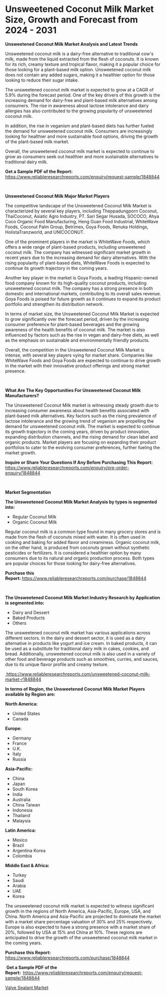 <p><h1>Unsweetened Coconut Milk Market Size, Growth and Forecast from 2024 - 2031</h1></p><p><strong>Unsweetened Coconut Milk Market Analysis and Latest Trends</strong></p>
<p><p>Unsweetened coconut milk is a dairy-free alternative to traditional cow's milk, made from the liquid extracted from the flesh of coconuts. It is known for its rich, creamy texture and tropical flavor, making it a popular choice for those looking for a plant-based milk option. Unsweetened coconut milk does not contain any added sugars, making it a healthier option for those looking to reduce their sugar intake.</p><p>The unsweetened coconut milk market is expected to grow at a CAGR of 5.9% during the forecast period. One of the key drivers of this growth is the increasing demand for dairy-free and plant-based milk alternatives among consumers. The rise in awareness about lactose intolerance and dairy allergies has also contributed to the growing popularity of unsweetened coconut milk.</p><p>In addition, the rise in veganism and plant-based diets has further fueled the demand for unsweetened coconut milk. Consumers are increasingly looking for healthier and more sustainable food options, driving the growth of the plant-based milk market.</p><p>Overall, the unsweetened coconut milk market is expected to continue to grow as consumers seek out healthier and more sustainable alternatives to traditional dairy milk.</p></p>
<p><strong>Get a Sample PDF of the Report:&nbsp;</strong> <a href="https://www.reliableresearchreports.com/enquiry/request-sample/1848844">https://www.reliableresearchreports.com/enquiry/request-sample/1848844</a></p>
<p>&nbsp;</p>
<p><strong>Unsweetened Coconut Milk Major Market Players</strong></p>
<p><p>The competitive landscape of the Unsweetened Coconut Milk Market is characterized by several key players, including Theppadungporn Coconut, ThaiCoconut, Asiatic Agro Industry, PT. Sari Segar Husada, SOCOCO, Ahya Coco Organic Food Manufacturing, Heng Guan Food Industrial, WhiteWave Foods, Coconut Palm Group, Betrimex, Goya Foods, Renuka Holdings, HolistaTranzworld, and UNICOCONUT.</p><p>One of the prominent players in the market is WhiteWave Foods, which offers a wide range of plant-based products, including unsweetened coconut milk. The company has witnessed significant market growth in recent years due to the increasing demand for dairy alternatives. With the rising popularity of plant-based diets, WhiteWave Foods is expected to continue its growth trajectory in the coming years.</p><p>Another key player in the market is Goya Foods, a leading Hispanic-owned food company known for its high-quality coconut products, including unsweetened coconut milk. The company has a strong presence in both domestic and international markets, contributing to its overall sales revenue. Goya Foods is poised for future growth as it continues to expand its product portfolio and strengthen its distribution network.</p><p>In terms of market size, the Unsweetened Coconut Milk Market is expected to grow significantly over the forecast period, driven by the increasing consumer preference for plant-based beverages and the growing awareness of the health benefits of coconut milk. The market is also influenced by factors such as the rise in vegan and dairy-free diets, as well as the emphasis on sustainable and environmentally friendly products.</p><p>Overall, the competition in the Unsweetened Coconut Milk Market is intense, with several key players vying for market share. Companies like WhiteWave Foods and Goya Foods are expected to continue to drive growth in the market with their innovative product offerings and strong market presence.</p></p>
<p>&nbsp;</p>
<p><strong>What Are The Key Opportunities For Unsweetened Coconut Milk Manufacturers?</strong></p>
<p><p>The Unsweetened Coconut Milk market is witnessing steady growth due to increasing consumer awareness about health benefits associated with plant-based milk alternatives. Key factors such as the rising prevalence of lactose intolerance and the growing trend of veganism are propelling the demand for unsweetened coconut milk. The market is expected to continue its growth trajectory in the coming years, driven by product innovation, expanding distribution channels, and the rising demand for clean label and organic products. Market players are focusing on expanding their product portfolios to cater to the evolving consumer preferences, further fueling the market growth.</p></p>
<p><strong>Inquire or Share Your Questions If Any Before Purchasing This Report:</strong> <a href="https://www.reliableresearchreports.com/enquiry/pre-order-enquiry/1848844">https://www.reliableresearchreports.com/enquiry/pre-order-enquiry/1848844</a></p>
<p>&nbsp;</p>
<p><strong>Market Segmentation</strong></p>
<p><strong>The Unsweetened Coconut Milk Market Analysis by types is segmented into:</strong></p>
<p><ul><li>Regular Coconut Milk</li><li>Organic Coconut Milk</li></ul></p>
<p><p>Regular coconut milk is a common type found in many grocery stores and is made from the flesh of coconuts mixed with water. It is often used in cooking and baking for added flavor and creaminess. Organic coconut milk, on the other hand, is produced from coconuts grown without synthetic pesticides or fertilizers. It is considered a healthier option by many consumers due to its natural and organic production process. Both types are popular choices for those looking for dairy-free alternatives.</p></p>
<p><strong>Purchase this Report:&nbsp;</strong><a href="https://www.reliableresearchreports.com/purchase/1848844">https://www.reliableresearchreports.com/purchase/1848844</a></p>
<p>&nbsp;</p>
<p><strong>The Unsweetened Coconut Milk Market Industry Research by Application is segmented into:</strong></p>
<p><ul><li>Dairy and Dessert</li><li>Baked Products</li><li>Others</li></ul></p>
<p><p>The unsweetened coconut milk market has various applications across different sectors. In the dairy and dessert sector, it is used as a dairy alternative in products like yogurt and ice cream. In baked products, it can be used as a substitute for traditional dairy milk in cakes, cookies, and bread. Additionally, unsweetened coconut milk is also used in a variety of other food and beverage products such as smoothies, curries, and sauces, due to its unique flavor profile and creamy texture.</p></p>
<p><a href="https://www.reliableresearchreports.com/unsweetened-coconut-milk-market-r1848844">&nbsp;https://www.reliableresearchreports.com/unsweetened-coconut-milk-market-r1848844</a></p>
<p><strong>In terms of Region, the Unsweetened Coconut Milk Market Players available by Region are:</strong></p>
<p>
    <p> <strong> North America: </strong>
        <ul>
            <li>United States</li>
            <li>Canada</li>
        </ul>
        </p> 
    <p> <strong> Europe: </strong>
        <ul>
            <li>Germany</li>
            <li>France</li>
            <li>U.K.</li>
            <li>Italy</li>
            <li>Russia</li>
        </ul>
        </p> 
    <p> <strong> Asia-Pacific: </strong>
        <ul>
            <li>China</li>
            <li>Japan</li>
            <li>South Korea</li>
            <li>India</li>
            <li>Australia</li>
            <li>China Taiwan</li>
            <li>Indonesia</li>
            <li>Thailand</li>
            <li>Malaysia</li>
        </ul>
        </p> 
    <p> <strong> Latin America: </strong>
        <ul>
            <li>Mexico</li>
            <li>Brazil</li>
            <li>Argentina Korea</li>
            <li>Colombia</li>
        </ul>
        </p> 
    <p> <strong> Middle East & Africa: </strong>
        <ul>
            <li>Turkey</li>
            <li>Saudi</li>
            <li>Arabia</li>
            <li>UAE</li>
            <li>Korea</li>
        </ul>
    </p>
    </p>
<p><p>The unsweetened coconut milk market is expected to witness significant growth in the regions of North America, Asia-Pacific, Europe, USA, and China. North America and Asia-Pacific are projected to dominate the market with a market share percentage valuation of 30% and 25% respectively. Europe is also expected to have a strong presence with a market share of 20%, followed by USA at 15% and China at 10%. These regions are anticipated to drive the growth of the unsweetened coconut milk market in the coming years.</p></p>
<p><strong>Purchase this Report: </strong><a href="https://www.reliableresearchreports.com/purchase/1848844">https://www.reliableresearchreports.com/purchase/1848844</a></p>
<p>&nbsp;<strong>Get a Sample PDF of the Report:&nbsp;&nbsp;</strong><a href="https://www.reliableresearchreports.com/enquiry/request-sample/1848844">https://www.reliableresearchreports.com/enquiry/request-sample/1848844</a></p>
<p><strong></strong></p>
<p><p><a href="https://summer-dogwood-3e9.notion.site/Valve-Sealant-Market-Research-Report-Unlocks-Analysis-on-the-Market-Financial-Status-Market-Size-a-cc0778dce69847ecbf5644f97b7f1083">Valve Sealant Market</a></p></p>